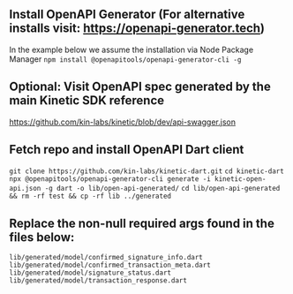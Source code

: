 ## Install OpenAPI Generator (For alternative installs visit: https://openapi-generator.tech)
In the example below we assume the installation via Node Package Manager
`npm install @openapitools/openapi-generator-cli -g`

## Optional: Visit OpenAPI spec generated by the main Kinetic SDK reference
https://github.com/kin-labs/kinetic/blob/dev/api-swagger.json

## Fetch repo and install OpenAPI Dart client
`git clone https://github.com/kin-labs/kinetic-dart.git`
`cd kinetic-dart`
`npx @openapitools/openapi-generator-cli generate -i kinetic-open-api.json -g dart -o lib/open-api-generated/`
`cd lib/open-api-generated && rm -rf test && cp -rf lib ../generated`

## Replace the non-null required args found in the files below:
`lib/generated/model/confirmed_signature_info.dart`
`lib/generated/model/confirmed_transaction_meta.dart`
`lib/generated/model/signature_status.dart`
`lib/generated/model/transaction_response.dart`

